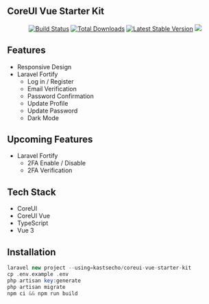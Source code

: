 ## CoreUI Vue Starter Kit

<p align="center">
<a href="https://github.com/kastsecho/coreui-vue-starter-kit/actions"><img src="https://github.com/kastsecho/coreui-vue-starter-kit/workflows/tests/badge.svg" alt="Build Status"></a>
<a href="https://packagist.org/packages/kastsecho/coreui-vue-starter-kit"><img src="https://img.shields.io/packagist/dt/kastsecho/coreui-vue-starter-kit" alt="Total Downloads"></a>
<a href="https://packagist.org/packages/kastsecho/coreui-vue-starter-kit"><img src="https://img.shields.io/packagist/v/kastsecho/coreui-vue-starter-kit" alt="Latest Stable Version"></a>
<a href="https://herd.laravel.com/new?starter-kit=kastsecho/coreui-vue-starter-kit"><img src="https://img.shields.io/badge/Install%20with%20Herd-f55247?logo=laravel&logoColor=white"></a>
</p>

## Features
* Responsive Design
* Laravel Fortify
  * Log in / Register
  * Email Verification
  * Password Confirmation
  * Update Profile
  * Update Password
  * Dark Mode

## Upcoming Features
* Laravel Fortify
  * 2FA Enable / Disable
  * 2FA Verification

## Tech Stack
* CoreUI
* CoreUI Vue
* TypeScript
* Vue 3

## Installation

```php
laravel new project --using=kastsecho/coreui-vue-starter-kit
cp .env.example .env
php artisan key:generate
php artisan migrate
npm ci && npm run build
```
